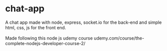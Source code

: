 # chat-app

A chat app made with node, express, socket.io for the back-end and simple html, css, js for the front end.
</br></br>
Made following this node js udemy course udemy.com/course/the-complete-nodejs-developer-course-2/
